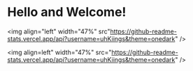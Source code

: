 # Hello and Welcome! 

<img align="left" width="47%" src"https://github-readme-stats.vercel.app/api?username=uhKiings&theme=onedark" />

<img align=left" width="47%" src="https://github-readme-stats.vercel.app/api?username=uhKiings&theme=onedark" />

                                                                                                           
                                                                                                            
